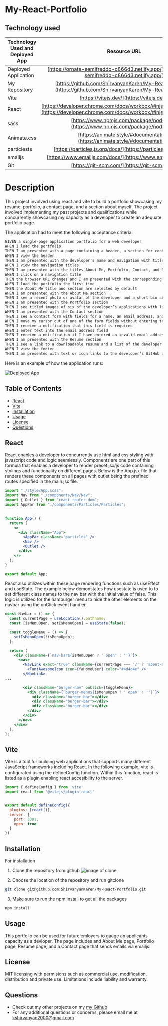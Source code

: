 # My-React-Portfolio

## Technology used
| Technology Used and Deployed App       | Resource URL           | 
| ------------- |:-------------:| 
| Deployed Application | [https://ornate-semifreddo-c866d3.netlify.app/](https://ornate-semifreddo-c866d3.netlify.app/) |
| My Repository | [https://github.com/ShirvanyanKaren/My-React-Portfolio](https://github.com/ShirvanyanKaren/My-React-Portfolio) |
| Vite | [https://vitejs.dev/](https://vitejs.dev/) |
| React | [https://developer.chrome.com/docs/workbox/#injectmanifest_plugin](https://developer.chrome.com/docs/workbox/#injectmanifest_plugin) |
| sass  | [https://www.npmjs.com/package/nodemon](https://www.npmjs.com/package/nodemon) |
| Animate.css | [https://animate.style/#documentation](https://animate.style/#documentation) |
| particlests  | [https://particles.js.org/docs/](https://particles.js.org/docs/) |
| emailjs  | [https://www.emailjs.com/docs/](https://www.emailjs.com/docs/) |
| Git | [https://git-scm.com/](https://git-scm.com/)     | 


# Description

This project involved using react and vite to build a portfolio showcasing my resume, portfolio, a contact page, and a section about myself. The project involved implementing my past projects and qualifications while concurrently showcasing my capacity as a developer to create an adequate portfolio page.

The application had to meet the following acceptance criteria:

```md
GIVEN a single-page application portfolio for a web developer
WHEN I load the portfolio
THEN I am presented with a page containing a header, a section for content, and a footer
WHEN I view the header
THEN I am presented with the developer's name and navigation with titles corresponding to different sections of the portfolio
WHEN I view the navigation titles
THEN I am presented with the titles About Me, Portfolio, Contact, and Resume, and the title corresponding to the current section is highlighted
WHEN I click on a navigation title
THEN the browser URL changes and I am presented with the corresponding section below the navigation and that title is highlighted
WHEN I load the portfolio the first time
THEN the About Me title and section are selected by default
WHEN I am presented with the About Me section
THEN I see a recent photo or avatar of the developer and a short bio about them
WHEN I am presented with the Portfolio section
THEN I see titled images of six of the developer’s applications with links to both the deployed applications and the corresponding GitHub repositories
WHEN I am presented with the Contact section
THEN I see a contact form with fields for a name, an email address, and a message
WHEN I move my cursor out of one of the form fields without entering text
THEN I receive a notification that this field is required
WHEN I enter text into the email address field
THEN I receive a notification if I have entered an invalid email address
WHEN I am presented with the Resume section
THEN I see a link to a downloadable resume and a list of the developer’s proficiencies
WHEN I view the footer
THEN I am presented with text or icon links to the developer’s GitHub and LinkedIn profiles, and their profile on a third platform (Stack Overflow, Twitter)
```



Here is an example of how the application runs:

![Deployed App](./Assets/portfoliogif.gif)



## Table of Contents
* [React](#react)
* [Vite](#vite)
* [Installation](#installation)
* [Usage](#usage)
* [License](#license)
* [Questions](#questions) 


## React

React enables a developer to concurrently use html and css styling with javascript code and logic seemlessly. Components are one part of this formula that enables a developer to render preset jsx/js code containing stylings and functionality on different pages. Below is the App.jsx file that renders these components on all pages with outlet being the prefined routes specified in the main.jsx file. 



```jsx
import "./style/App.scss";
import Nav from "./components/Nav/Nav";
import { Outlet } from "react-router-dom";
import AppPar from "./components/Particles/Particles";


function App() {
  return (
    <>
      <div className="App">
        <AppPar className="particles" />
        <Nav />
        <Outlet />
      </div>
    </>
  );
}

export default App;

```

React also utilizes within these page rendering functions such as useEffect and useState. The example below demonstates how usestate is used to to set different class names to the nav bar with the initial value of false. This logic is utilized for the hamburger menu to hide the other elements on the navbar using the onClick event handler.

```jsx
const Navbar = () => {
  const currentPage = useLocation().pathname;
  const [isMenuOpen, setIsMenuOpen] = useState(false);

  const toggleMenu = () => {
    setIsMenuOpen(!isMenuOpen);
  };

  return (
    <div className={`nav-bar${isMenuOpen ? ' open' : ''}`}>
      <nav>
        <NavLink exact="true" className={currentPage === '/' ? 'about-active' : 'about-link'} to="/">
          <FontAwesomeIcon icon={faHomeUser} color="#4d4d4e" />
        </NavLink>
...

        <div className="burger-nav" onClick={toggleMenu}>
          <div className={`burger-menu${isMenuOpen ? ' open' : ''}`}>
            <div className="burger-bar"></div>
            <div className="burger-bar"></div>
            <div className="burger-bar"></div>
          </div>
        </div>
      </nav>
    </div>
  );
};

```




## Vite

Vite is a tool for building web applications that supports many different JavaScript frameworks including React. In the following example, vite is configurated using the defineConfig function. Within this function, react is listed as a plugin enabling react accesibility to the server.

```js
import { defineConfig } from 'vite'
import react from '@vitejs/plugin-react'


export default defineConfig({
  plugins: [react()],
  server: {
    port: 3301,
    open: true
  }
})

```


## Installation

For installation

1. Clone the repository from github
![image of clone](./Assets/Clone.png)

2. Choose the location of the repository and run gitclone 

``` bash
git clone git@github.com:ShirvanyanKaren/My-React-Portfolio.git
 ```

 3. Make sure to run the npm install to get all the packages
```bash
npm install
```

## Usage

This portfolio can be used for future emloyers to gauge an applicants capacity as a devloper. The page includes and About Me page, Portfolio page, Resume page, and a Contact page that sends emails via emailjs. 


## License 
     
MIT licensing with permisions such as commercial use, modification, distribution and private use. Limitations include liability and warranty.

## Questions 

* Check out my other projects on my [my Github](https://github.com/ShirvanyanKaren)
* For any additional questions or concerns, please email me at kshirvanyan2000@gmail.com